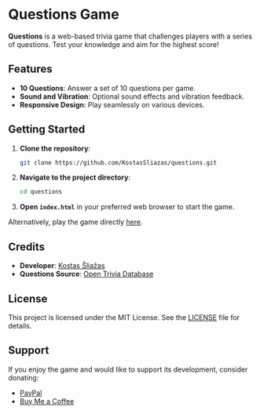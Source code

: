 # Questions Game

**Questions** is a web-based trivia game that challenges players with a series of questions. Test your knowledge and aim for the highest score!

## Features

- **10 Questions**: Answer a set of 10 questions per game.
- **Sound and Vibration**: Optional sound effects and vibration feedback.
- **Responsive Design**: Play seamlessly on various devices.

## Getting Started

1. **Clone the repository**:
   ```bash
   git clone https://github.com/KostasSliazas/questions.git
   ```
2. **Navigate to the project directory**:
   ```bash
   cd questions
   ```
3. **Open `index.html`** in your preferred web browser to start the game.

Alternatively, play the game directly [here](https://kostassliazas.github.io/questions/).

## Credits

- **Developer**: [Kostas Šliažas](https://github.com/KostasSliazas)
- **Questions Source**: [Open Trivia Database](https://opentdb.com/)

## License

This project is licensed under the MIT License. See the [LICENSE](LICENSE) file for details.

## Support

If you enjoy the game and would like to support its development, consider donating:

- [PayPal](https://www.paypal.com/donate/?hosted_button_id=FCPW77XUNSHZJ)
- [Buy Me a Coffee](https://buymeacoffee.com/k.sliazas)

